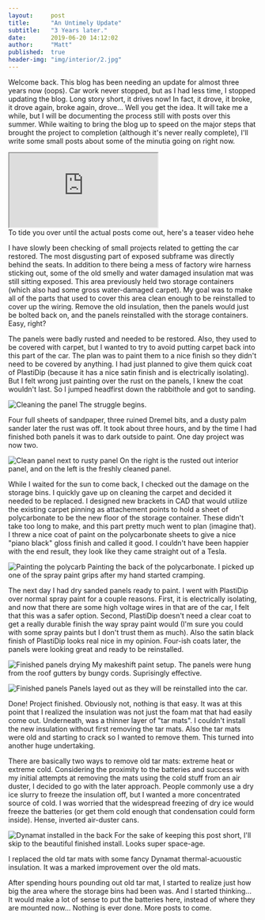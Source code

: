 ```yaml
---
layout:     post
title:      "An Untimely Update"
subtitle:   "3 Years later."
date:       2019-06-20 14:12:02
author:     "Matt"
published:  true
header-img: "img/interior/2.jpg"
---
```


Welcome back. This blog has been needing an update for almost three years now (oops). Car work never stopped, but as I had less time, I stopped updating the blog. Long story short, it drives now! In fact, it drove, it broke, it drove again, broke again, drove... Well you get the idea. It will take me a while, but I will be documenting the process still with posts over this summer. While waiting to bring the blog up to speed on the major steps that brought the project to completion (although it's never really complete), I'll write some small posts about some of the minutia going on right now.

<div class="embed-responsive embed-responsive-16by9"> <iframe class="embed-responsive-item" src="https://www.youtube.com/embed/Rj6VM1AD2f0"></iframe></div>
<span class="caption text-muted">To tide you over until the actual posts come out, here's a teaser video hehe</span>

I have slowly been checking of small projects related to getting the car restored. The most disgusting part of exposed subframe was directly behind the seats. In addition to there being a mess of factory wire harness sticking out, some of the old smelly and water damaged insulation mat was still sitting exposed. This area previously held two storage containers (which also had some gross water-damaged carpet). My goal was to make all of the parts that used to cover this area clean enough to be reinstalled to cover up the wiring. Remove the old insulation, then the panels would just be bolted back on, and the panels reinstalled with the storage containers. Easy, right?

The panels were badly rusted and needed to be restored. Also, they used to be covered with carpet, but I wanted to try to avoid putting carpet back into this part of the car. The plan was to paint them to a nice finish so they didn't need to be covered by anything. I had just planned to give them  quick coat of PlastiDip (because it has a nice satin finish and is electrically isolating). But I felt wrong just painting over the rust on the panels, I knew the coat wouldn't last. So I jumped headfirst down the rabbithole and got to sanding.

![Cleaning the panel](/img/interior/0.jpg)
<span class="caption text-muted">The struggle begins.</span>

Four full sheets of sandpaper, three ruined Dremel bits, and a dusty palm sander later the rust was off. It took about three hours, and by the time I had finished both panels it was to dark outside to paint. One day project was now two.

![Clean panel next to rusty panel](/img/interior/1.jpg)
<span class="caption text-muted">On the right is the rusted out interior panel, and on the left is the freshly cleaned panel.</span>

While I waited for the sun to come back, I checked out the damage on the storage bins. I quickly gave up on cleaning the carpet and decided it needed to be replaced. I designed new brackets in CAD that would utilize the existing carpet pinning as attachement points to hold a sheet of polycarbonate to be the new floor of the storage container. These didn't take too long to make, and this part pretty much went to plan (imagine that). I threw a nice coat of paint on the polycarbonate sheets to give a nice "piano black" gloss finish and called it good. I couldn't have been happier with the end result, they look like they came straight out of a Tesla.

![Painting the polycarb](/img/interior/2.jpg)
<span class="caption text-muted">Painting the back of the polycarbonate. I picked up one of the spray paint grips after my hand started cramping.</span>

The next day I had dry sanded panels ready to paint. I went with PlastiDip over normal spray paint for a couple reasons. First, it is electrically isolating, and now that there are some high voltage wires in that are of the car, I felt that this was a safer option. Second, PlastiDip doesn't need a clear coat to get a really durable finish the way spray paint would (I'm sure you could with some spray paints but I don't trust them as much). Also the satin black finish of PlastiDip looks real nice in my opinion. Four-ish coats later, the panels were looking great and ready to be reinstalled.

![Finished panels drying](/img/interior/3.jpg)
<span class="caption text-muted">My makeshift paint setup. The panels were hung from the roof gutters by bungy cords. Suprisingly effective.</span>

![Finished panels](/img/interior/4.jpg)
<span class="caption text-muted">Panels layed out as they will be reinstalled into the car.</span>

Done! Project finished. Obviously not, nothing is that easy. It was at this point that I realized the insulation was not just the foam mat that had easily come out. Underneath, was a thinner layer of "tar mats". I couldn't install the new insulation without first removing the tar mats. Also the tar mats were old and starting to crack so I wanted to remove them. This turned into another huge undertaking.

There are basically two ways to remove old tar mats: extreme heat or extreme cold. Considering the proximity to the batteries and success with my initial attempts at removing the mats using the cold stuff from an air duster, I decided to go with the later approach. People commonly use a dry ice slurry to freeze the insulation off, but I wanted a more concentrated source of cold. I was worried that the widespread freezing of dry ice would freeze the batteries (or get them cold enough that condensation could form inside). Hense, inverted air-duster cans.

![Dynamat installed in the back](/img/interior/5.jpg)
<span class="caption text-muted">For the sake of keeping this post short, I'll skip to the beautiful finished install. Looks super space-age.</span>

I replaced the old tar mats with some fancy Dynamat thermal-acuoustic insulation. It was a marked improvement over the old mats.

After spending hours pounding out old tar mat, I started to realize just how big the area where the storage bins had been was. And I started thinking... It would make a lot of sense to put the batteries here, instead of where they are mounted now... Nothing is ever done. More posts to come.
